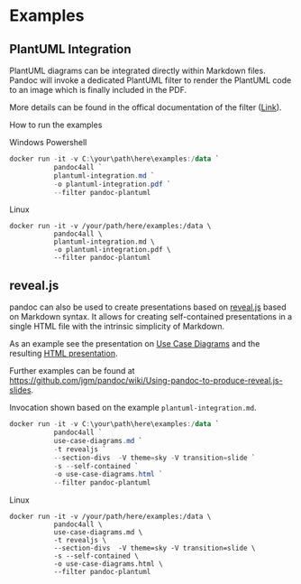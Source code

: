 # Examples

## PlantUML Integration

PlantUML diagrams can be integrated directly within Markdown files.
Pandoc will invoke a dedicated PlantUML filter to render the PlantUML code
to an image which is finally included in the PDF.

More details can be found in the offical documentation of the filter ([Link](https://github.com/timofurrer/pandoc-plantuml-filter)).

How to run the examples

Windows Powershell

```powershell
docker run -it -v C:\your\path\here\examples:/data `
           pandoc4all `
           plantuml-integration.md `
           -o plantuml-integration.pdf `
           --filter pandoc-plantuml
```

Linux

```shell
docker run -it -v /your/path/here/examples:/data \
           pandoc4all \
           plantuml-integration.md \
           -o plantuml-integration.pdf \
           --filter pandoc-plantuml
```

## reveal.js

pandoc can also be used to create presentations based on [reveal.js](https://revealjs.com/) based on Markdown syntax. It allows for creating self-contained
presentations in a single HTML file with the intrinsic simplicity of Markdown.

As an example see the presentation on [Use Case Diagrams](use-case-diagrams.md) and the resulting [HTML presentation](use-case-diagrams.html).

Further examples can be found at <https://github.com/jgm/pandoc/wiki/Using-pandoc-to-produce-reveal.js-slides>.

Invocation shown based on the example `plantuml-integration.md`.

```powershell
docker run -it -v C:\your\path\here\examples:/data `
           pandoc4all `
           use-case-diagrams.md `
           -t revealjs `
           --section-divs  -V theme=sky -V transition=slide `
           -s --self-contained `
           -o use-case-diagrams.html `
           --filter pandoc-plantuml
```

Linux

```shell
docker run -it -v /your/path/here/examples:/data \
           pandoc4all \
           use-case-diagrams.md \
           -t revealjs \
           --section-divs  -V theme=sky -V transition=slide \
           -s --self-contained \
           -o use-case-diagrams.html \
           --filter pandoc-plantuml
```
